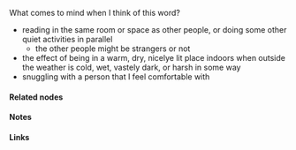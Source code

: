 ---
---



What comes to mind when I think of this word? 
- reading in the same room or space as other people, or doing some other quiet activities in parallel
	- the other people might be strangers or not
- the effect of being in a warm, dry, nicelye lit place indoors when outside the weather is cold, wet, vastely dark, or harsh in some way
- snuggling with a person that I feel comfortable with


#### Related nodes




#### Notes


#### Links